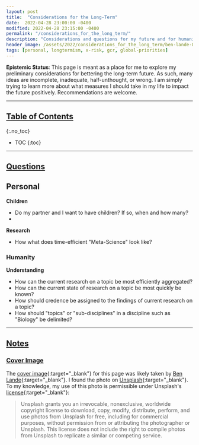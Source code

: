 ```yaml
---
layout: post
title:  "Considerations for the Long-Term"
date:  2022-04-28 23:00:00 -0400
modified: 2022-04-28 23:15:00 -0400
permalink: "/considerations_for_the_long_term/"
description: "Considerations and questions for my future and for humanity's long-term future."
header_image: /assets/2022/considerations_for_the_long_term/ben-lande-G31YgQFOER4-unsplash.jpg
tags: [personal, longtermism, x-risk, gcr, global-priorities]
---
```


__Epistemic Status__: This page is meant as a place for me to explore my preliminary considerations for bettering the long-term future. As such, many ideas are incomplete, inadequate, half-unthought, or wrong. I am simply trying to learn more about what measures I should take in my life to impact the future positively. Recommendations are welcome.

---

## [Table of Contents](#top)
{:.no_toc}
* TOC
{:toc}

---

## [Questions](#questions)

## Personal

__Children__

- Do my partner and I want to have children? If so, when and how many?
-

__Research__

- How what does time-efficient "Meta-Science" look like?

### Humanity

__Understanding__

- How can the current research on a topic be most efficiently aggregated?
- How can the current state of research on a topic be most quickly be known?
- How should credence be assigned to the findings of current research on a topic?
- How should "topics" or "sub-disciplines" in a discipline such as "Biology" be delimited?

---

## [Notes](#notes)

### [Cover Image](#cover-image)

The [cover image][cover_image]{:target="_blank"} for this page was likely taken by [Ben Lande][author]{:target="_blank"}. I found the photo on [Unsplash][unsplash]{:target="_blank"}. To my knowledge, my use of this photo is permissible under Unsplash's [license][lic]{:target="_blank"}:
> Unsplash grants you an irrevocable, nonexclusive, worldwide copyright license to download, copy, modify, distribute, perform, and use photos from Unsplash for free, including for commercial purposes, without permission from or attributing the photographer or Unsplash. This license does not include the right to compile photos from Unsplash to replicate a similar or competing service.

[cover_image]: https://unsplash.com/photos/G31YgQFOER4 "https://unsplash.com/photos/G31YgQFOER4"

[author]: https://unsplash.com/@ben_lande "https://unsplash.com/@ben_lande"

[lic]: https://unsplash.com/license "https://unsplash.com/license"

[unsplash]: https://unsplash.com/ "https://unsplash.com/"
